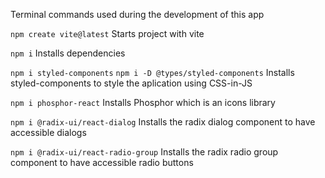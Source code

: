 Terminal commands used during the development of this app

`npm create vite@latest`
Starts project with vite

`npm i`
Installs dependencies

`npm i styled-components`
`npm i -D @types/styled-components`
Installs styled-components to style the aplication using CSS-in-JS

`npm i phosphor-react`
Installs Phosphor which is an icons library

`npm i @radix-ui/react-dialog`
Installs the radix dialog component to have accessible dialogs

`npm i @radix-ui/react-radio-group`
Installs the radix radio group component to have accessible radio buttons
